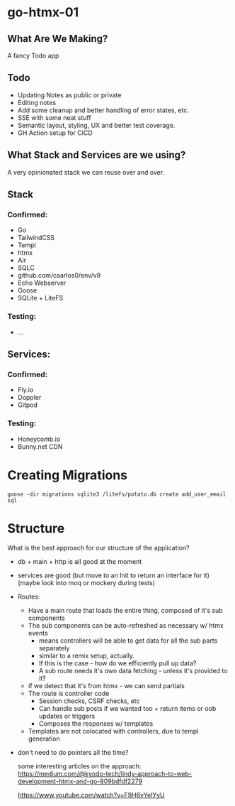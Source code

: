 # go-htmx-01


## What Are We Making?

A fancy Todo app

## Todo


- Updating Notes as public or private
- Editing notes
- Add some cleanup and better handling of error states, etc.
- SSE with some neat stuff
- Semantic layout, styling, UX and better test coverage.
- GH Action setup for CICD



## What Stack and Services are we using?

A very opinionated stack we can reuse over and over.

## Stack

### Confirmed:

- Go
- TailwindCSS
- Templ
- htmx
- Air 
- SQLC
- github.com/caarlos0/env/v9
- Echo Webserver
- Goose
- SQLite + LiteFS 

### Testing:

- ...

## Services:

### Confirmed:
- Fly.io
- Doppler
- Gitpod


### Testing:

- Honeycomb.io
- Bunny.net CDN

# Creating Migrations

`goose -dir migrations sqlite3 /litefs/potato.db create add_user_email sql`



# Structure

What is the best approach for our structure of the application?

- db + main + http is all good at the moment
- services are good (but move to an Init to return an interface for it) (maybe look into moq or mockery during tests)
- Routes:
    - Have a main route that loads the entire thing, composed of it's sub components
    - The sub components can be auto-refreshed as necessary w/ htmx events 
        - means controllers will be able to get data for all the sub parts separately
        - similar to a remix setup, actually. 
        - If this is the case - how do we efficiently pull up data?
        - A sub route needs it's own data fetching - unless it's provided to it?
    - if we detect that it's from htmx - we can send partials 
    - The route is controller code 
        - Session checks, CSRF checks, etc 
        - Can handle sub posts if we wanted too + return items or oob updates or triggers
        - Composes the responses w/ templates
    - Templates are not colocated with controllers, due to templ generation
- don't need to do pointers all the time?


    some interesting articles on the approach:
    https://medium.com/@kyodo-tech/lindy-approach-to-web-development-htmx-and-go-809bdfdf2279

    https://www.youtube.com/watch?v=F9H6vYelYyU